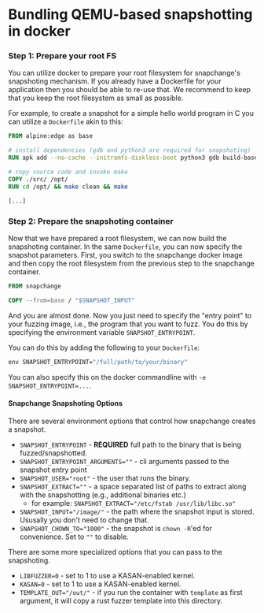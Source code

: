 # Bundling QEMU-based snapshotting in docker

### Step 1: Prepare your root FS

You can utilize docker to prepare your root filesystem for snapchange's snapshoting mechanism. If you already have a Dockerfile for your application then you should be able to re-use that.
We recommend to keep that you keep the root filesystem as small as possible.

For example, to create a snapshot for a simple hello world program in C you can utilize a `Dockerfile` akin to this:

```Dockerfile
FROM alpine:edge as base

# install dependencies (gdb and python3 are required for snapshoting)
RUN apk add --no-cache --initramfs-diskless-boot python3 gdb build-base

# copy source code and invoke make
COPY ./src/ /opt/
RUN cd /opt/ && make clean && make

[...]
```


### Step 2: Prepare the snapshoting container

Now that we have prepared a root filesystem, we can now build the snapshoting container. In the same `Dockerfile`, you can now specify the snapshot parameters.
First, you switch to the snapchange docker image and then copy the root filesystem from the previous step to the snapchange container.

```Dockerfile
FROM snapchange

COPY --from=base / "$SNAPSHOT_INPUT"
```

And you are almost done. Now you just need to specify the "entry point" to your
fuzzing image, i.e., the program that you want to fuzz. You do this by
specifying the environment variable `SNAPSHOT_ENTRYPOINT`.

You can do this by adding the following to your `Dockerfile`:

```Dockerfile
env SNAPSHOT_ENTRYPOINT="/full/path/to/your/binary"
```

You can also specify this on the docker commandline with `-e SNAPSHOT_ENTRYPOINT=...`.


#### Snapchange Snapshoting Options

There are several environment options that control how snapchange creates a snapshot.

* `SNAPSHOT_ENTRYPOINT` - **REQUIRED** full path to the binary that is being fuzzed/snapshotted.
* `SNAPSHOT_ENTRYPOINT_ARGUMENTS=""` - cli arguments passed to the snapshot entry point
* `SNAPSHOT_USER="root"` - the user that runs the binary.
* `SNAPSHOT_EXTRACT=""` - a space separated list of paths to extract along with the snapshotting (e.g., additional binaries etc.)
  * for example: `SNAPSHOT_EXTRACT="/etc/fstab /usr/lib/libc.so"`
* `SNAPSHOT_INPUT="/image/"` - the path where the snapshot input is stored. Ususally you don't need to change that.
* `SNAPSHOT_CHOWN_TO="1000"` - the snapshot is `chown -R`'ed for convenience. Set to `""` to disable.

There are some more specialized options that you can pass to the snapshoting.

* `LIBFUZZER=0` - set to 1 to use a KASAN-enabled kernel.
* `KASAN=0` - set to 1 to use a KASAN-enabled kernel.
* `TEMPLATE_OUT="/out/"` - if you run the container with `template` as first argument, it will copy a rust fuzzer template into this directory.
